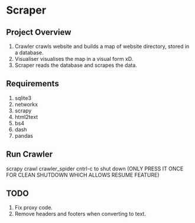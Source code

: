 # Scraper
## Project Overview
1. Crawler crawls website and builds a map of website directory, stored in a database.
2. Visualiser visualises the map in a visual form xD.
3. Scraper reads the database and scrapes the data.
## Requirements
1. sqlite3
2. networkx
3. scrapy
4. html2text
5. bs4
6. dash
7. pandas
## Run Crawler
scrapy crawl crawler_spider
cntrl-c to shut down (ONLY PRESS IT ONCE FOR CLEAN SHUTDOWN WHICH ALLOWS RESUME FEATURE)
## TODO
1. Fix proxy code.
2. Remove headers and footers when converting to text.
